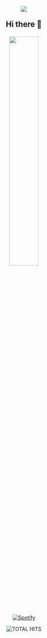 <div align="center" width="100%"><img src="https://i.imgur.com/f1mYEXT.gif"></div>
<div align="center" width="100%">

<p align="center" style="font-size:1.5em;"><b>Hi there 👋</b></p>

<img src="https://media1.tenor.com/m/2uyENRmiUt0AAAAC/coding.gif" width="40%"/><br> 


[![Spotify](https://spotify-readme.sp-xd.vercel.app/api/spotify)](https://open.spotify.com/user/IdanTheseus) <be>


![TOTAL HITS](https://komarev.com/ghpvc/?username=Idanbot&color=049660&style=for-the-badge&base=1337&abbreviated=true)
</div>